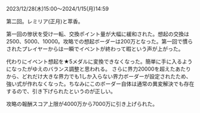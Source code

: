 2023/12/28(木)15:00～2024/1/15(月)14:59

第二回。レミリア(正月)と萃香。

第一回の惨状を受け一転、交換ポイント量が大幅に緩和された。想起の交換は2500、5000、10000。攻略での想起ボーダーは200万となった。第一回で慣らされたプレイヤーからは一瞬でイベントが終わって暇という声が上がった。

代わりにイベント想起を★5メダルに変換できなくなった。簡単に手に入るようになったがゆえのバランス調整と思われる。
さらに界力20000を超えたあたりから、どれだけ大きな界力でも1しか入らない界力ボーダーが設定されたため、強い式が作れなくなった。ちなみにこのボーダー自体は通常の異変解決でも存在するので、引き下げられたというのが正しい。

攻略の報酬スコア上限が4000万から7000万に引き上げられた。


